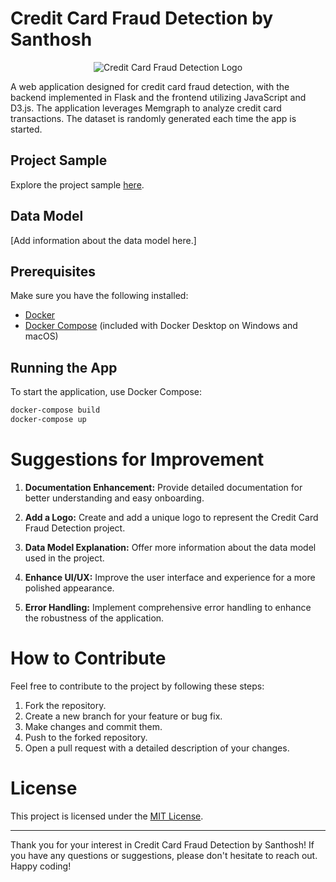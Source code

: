# Credit Card Fraud Detection by Santhosh

<p align="center">
  <img src="insert_image_url_here" alt="Credit Card Fraud Detection Logo">
</p>

A web application designed for credit card fraud detection, with the backend implemented in Flask and the frontend utilizing JavaScript and D3.js. The application leverages Memgraph to analyze credit card transactions. The dataset is randomly generated each time the app is started.

## Project Sample

Explore the project sample [here](https://drive.google.com/drive/folders/1bTGqhn7azC5N21mnWIEj0GMAYFthuKIa?usp=share_link).

## Data Model

[Add information about the data model here.]

## Prerequisites

Make sure you have the following installed:

- [Docker](https://docs.docker.com/get-docker/)
- [Docker Compose](https://docs.docker.com/compose/install/) (included with Docker Desktop on Windows and macOS)

## Running the App

To start the application, use Docker Compose:

```bash
docker-compose build
docker-compose up
```

# Suggestions for Improvement

1. **Documentation Enhancement:** Provide detailed documentation for better understanding and easy onboarding.

2. **Add a Logo:** Create and add a unique logo to represent the Credit Card Fraud Detection project.

3. **Data Model Explanation:** Offer more information about the data model used in the project.

4. **Enhance UI/UX:** Improve the user interface and experience for a more polished appearance.

5. **Error Handling:** Implement comprehensive error handling to enhance the robustness of the application.

# How to Contribute

Feel free to contribute to the project by following these steps:

1. Fork the repository.
2. Create a new branch for your feature or bug fix.
3. Make changes and commit them.
4. Push to the forked repository.
5. Open a pull request with a detailed description of your changes.

# License

This project is licensed under the [MIT License](LICENSE.md).

---

Thank you for your interest in Credit Card Fraud Detection by Santhosh! If you have any questions or suggestions, please don't hesitate to reach out. Happy coding!
